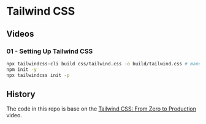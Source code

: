 # Tailwind CSS

## Videos

### 01 - Setting Up Tailwind CSS

```bash
npx tailwindcss-cli build css/tailwind.css -o build/tailwind.css # manual build
npm init -y
npx tailwindcss init -p
```

## History

The code in this repo is base on the
[Tailwind CSS: From Zero to Production](https://youtu.be/qYgogv4R8zg)
video.